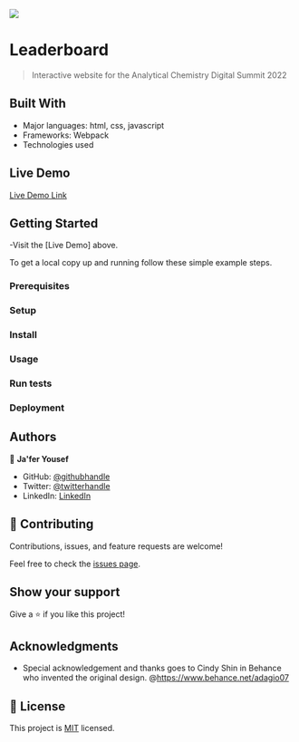 ![](https://img.shields.io/badge/Microverse-blueviolet)

# Leaderboard

> Interactive website for the Analytical Chemistry Digital Summit 2022


## Built With

- Major languages: html, css, javascript
- Frameworks: Webpack
- Technologies used

## Live Demo 

[Live Demo Link](https://jaferidrees.github.io/LeaderBoard/)


## Getting Started

-Visit the [Live Demo] above.

To get a local copy up and running follow these simple example steps.

### Prerequisites

### Setup

### Install

### Usage

### Run tests

### Deployment



## Authors

👤 **Ja'fer Yousef**

- GitHub: [@githubhandle](https://github.com/jaferIdrees)
- Twitter: [@twitterhandle](https://twitter.com/jafel_l)
- LinkedIn: [LinkedIn](https://linkedin.com/in/jaferll)


## 🤝 Contributing

Contributions, issues, and feature requests are welcome!

Feel free to check the [issues page](../../issues/).

## Show your support

Give a ⭐️ if you like this project!

## Acknowledgments

- Special acknowledgement and thanks goes to Cindy Shin in Behance who invented the original design. @https://www.behance.net/adagio07

## 📝 License

This project is [MIT](./MIT.md) licensed.
